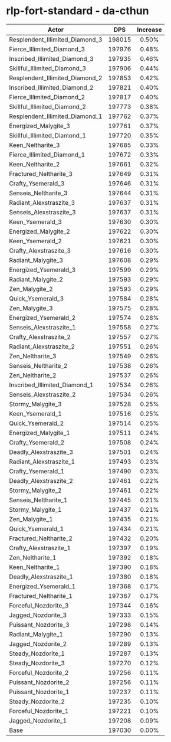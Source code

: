 # rlp-fort-standard - da-cthun
| Actor | DPS | Increase |
|---|:---:|:---:|
|Resplendent_Illimited_Diamond_3|198015|0.50%|
|Fierce_Illimited_Diamond_3|197976|0.48%|
|Inscribed_Illimited_Diamond_3|197935|0.46%|
|Skillful_Illimited_Diamond_3|197906|0.44%|
|Resplendent_Illimited_Diamond_2|197853|0.42%|
|Inscribed_Illimited_Diamond_2|197821|0.40%|
|Fierce_Illimited_Diamond_2|197817|0.40%|
|Skillful_Illimited_Diamond_2|197773|0.38%|
|Resplendent_Illimited_Diamond_1|197762|0.37%|
|Energized_Malygite_3|197761|0.37%|
|Skillful_Illimited_Diamond_1|197720|0.35%|
|Keen_Neltharite_3|197685|0.33%|
|Fierce_Illimited_Diamond_1|197672|0.33%|
|Keen_Neltharite_2|197661|0.32%|
|Fractured_Neltharite_3|197649|0.31%|
|Crafty_Ysemerald_3|197646|0.31%|
|Senseis_Neltharite_3|197644|0.31%|
|Radiant_Alexstraszite_3|197637|0.31%|
|Senseis_Alexstraszite_3|197637|0.31%|
|Keen_Ysemerald_3|197630|0.30%|
|Energized_Malygite_2|197622|0.30%|
|Keen_Ysemerald_2|197621|0.30%|
|Crafty_Alexstraszite_3|197616|0.30%|
|Radiant_Malygite_3|197608|0.29%|
|Energized_Ysemerald_3|197599|0.29%|
|Radiant_Malygite_2|197593|0.29%|
|Zen_Malygite_2|197593|0.29%|
|Quick_Ysemerald_3|197584|0.28%|
|Zen_Malygite_3|197575|0.28%|
|Energized_Ysemerald_2|197574|0.28%|
|Senseis_Alexstraszite_1|197558|0.27%|
|Crafty_Alexstraszite_2|197557|0.27%|
|Radiant_Alexstraszite_2|197551|0.26%|
|Zen_Neltharite_3|197549|0.26%|
|Senseis_Neltharite_2|197538|0.26%|
|Zen_Neltharite_2|197537|0.26%|
|Inscribed_Illimited_Diamond_1|197534|0.26%|
|Senseis_Alexstraszite_2|197534|0.26%|
|Stormy_Malygite_3|197528|0.25%|
|Keen_Ysemerald_1|197516|0.25%|
|Quick_Ysemerald_2|197514|0.25%|
|Energized_Malygite_1|197511|0.24%|
|Crafty_Ysemerald_2|197508|0.24%|
|Deadly_Alexstraszite_3|197501|0.24%|
|Radiant_Alexstraszite_1|197493|0.23%|
|Crafty_Ysemerald_1|197490|0.23%|
|Deadly_Alexstraszite_2|197461|0.22%|
|Stormy_Malygite_2|197461|0.22%|
|Senseis_Neltharite_1|197445|0.21%|
|Stormy_Malygite_1|197437|0.21%|
|Zen_Malygite_1|197435|0.21%|
|Quick_Ysemerald_1|197434|0.21%|
|Fractured_Neltharite_2|197432|0.20%|
|Crafty_Alexstraszite_1|197397|0.19%|
|Zen_Neltharite_1|197392|0.18%|
|Keen_Neltharite_1|197390|0.18%|
|Deadly_Alexstraszite_1|197380|0.18%|
|Energized_Ysemerald_1|197368|0.17%|
|Fractured_Neltharite_1|197367|0.17%|
|Forceful_Nozdorite_3|197344|0.16%|
|Jagged_Nozdorite_3|197333|0.15%|
|Puissant_Nozdorite_3|197298|0.14%|
|Radiant_Malygite_1|197290|0.13%|
|Jagged_Nozdorite_2|197289|0.13%|
|Steady_Nozdorite_1|197287|0.13%|
|Steady_Nozdorite_3|197270|0.12%|
|Forceful_Nozdorite_2|197256|0.11%|
|Puissant_Nozdorite_2|197256|0.11%|
|Puissant_Nozdorite_1|197237|0.11%|
|Steady_Nozdorite_2|197235|0.10%|
|Forceful_Nozdorite_1|197221|0.10%|
|Jagged_Nozdorite_1|197208|0.09%|
|Base|197030|0.00%|
